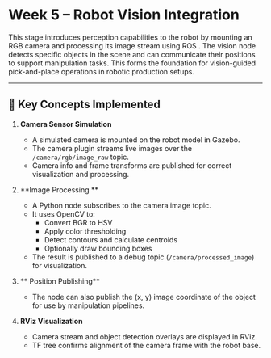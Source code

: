 
# Week 5 – Robot Vision Integration

This stage introduces perception capabilities to the robot by mounting an RGB camera and processing its image stream using ROS . The vision node detects specific objects in the scene and can communicate their positions to support manipulation tasks. This forms the foundation for vision-guided pick-and-place operations in robotic production setups.

---

## 🧩 Key Concepts Implemented

1. **Camera Sensor Simulation**
   - A simulated camera is mounted on the robot model in Gazebo.
   - The camera plugin streams live images over the `/camera/rgb/image_raw` topic.
   - Camera info and frame transforms are published for correct visualization and processing.

2. **Image Processing **
   - A Python node subscribes to the camera image topic.
   - It uses OpenCV to:
     - Convert BGR to HSV
     - Apply color thresholding
     - Detect contours and calculate centroids
     - Optionally draw bounding boxes
   - The result is published to a debug topic (`/camera/processed_image`) for visualization.

3. ** Position Publishing**
   - The node can also publish the (x, y) image coordinate of the object for use by manipulation pipelines.

4. **RViz Visualization**
   - Camera stream and object detection overlays are displayed in RViz.
   - TF tree confirms alignment of the camera frame with the robot base.
